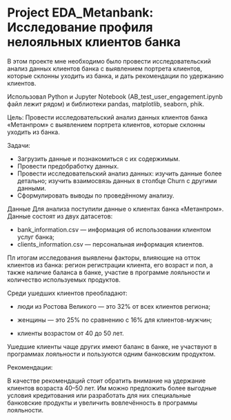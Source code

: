 # Project EDA_Metanbank: Исследование профиля нелояльных клиентов банка

В этом проекте мне необходимо было провести исследовательский анализ данных клиентов банка с выявлением портрета клиентов, которые склонны уходить из банка, и дать рекомендации по удержанию клиентов.

Использовал Python и Jupyter Notebook (AB_test_user_engagement.ipynb файл лежит рядом) и библиотеки pandas, matplotlib, seaborn, phik.

Цель: Провести исследовательский анализ данных клиентов банка «Метанпром» с выявлением портрета клиентов, которые склонны уходить из банка.

Задачи:

- Загрузить данные и познакомиться с их содержимым.
- Провести предобработку данных.
- Провести исследовательский анализ данных:
    изучить данные более детально;
    изучить взаимосвязь данных в столбце Сhurn с другими данными.
- Сформулировать выводы по проведённому анализу.

Данные
Для анализа поступили данные о клиентах банка «Метанпром». Данные состоят из двух датасетов:

- bank_information.csv — информация об использовании клиентом услуг банка;
- clients_information.csv — персональная информация клиентов.

Пл итогам исследования выявлены факторы, влияющие на отток клиентов из банка:
регион регистрации клиента, его возраст и пол, а также наличие баланса в банке, участие в программе лояльности и количество используемых продуктов.

Среди ушедших клиентов преобладают:

- люди из Ростова Великого — это 32% от всех клиентов региона;

- женщины — это 25% по сравнению с 16% для клиентов-мужчин;

- клиенты возрастом от 40 до 50 лет.

Ушедшие клиенты чаще других имеют баланс в банке, не участвуют в программах лояльности и пользуются одним банковским продуктом.

Рекомендации:
 
В качестве рекомендаций стоит обратить внимание на удержание клиентов возраста 40–50 лет. Им можно предложить более выгодные условия кредитования или разработать для них специальные банковские продукты и увеличить вовлечённость в программы лояльности.